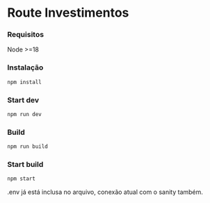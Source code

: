 # Route Investimentos

### Requisitos
Node >=18

### Instalação

```bash
npm install
```

### Start dev

```bash
npm run dev
```

### Build

```bash
npm run build
```

### Start build

```bash
npm start
```

.env já está inclusa no arquivo, conexão atual com o sanity também.

